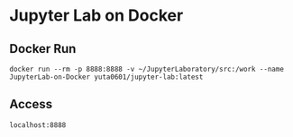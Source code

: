 # Jupyter Lab on Docker

## Docker Run
`docker run --rm -p 8888:8888 -v ~/JupyterLaboratory/src:/work --name JupyterLab-on-Docker yuta0601/jupyter-lab:latest`

## Access
`localhost:8888`
